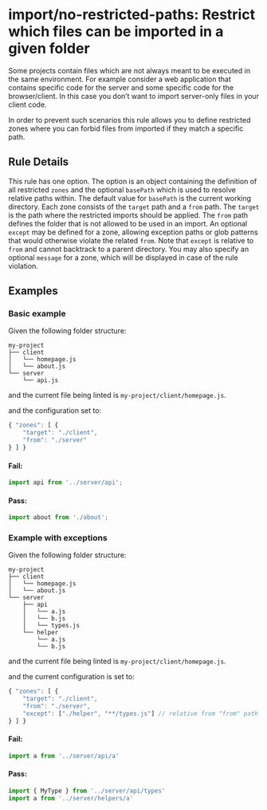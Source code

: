 # import/no-restricted-paths: Restrict which files can be imported in a given folder

Some projects contain files which are not always meant to be executed in the same environment.
For example consider a web application that contains specific code for the server and some specific code for the browser/client. In this case you don’t want to import server-only files in your client code.

In order to prevent such scenarios this rule allows you to define restricted zones where you can forbid files from imported if they match a specific path.

## Rule Details

This rule has one option. The option is an object containing the definition of all restricted `zones` and the optional `basePath` which is used to resolve relative paths within.
The default value for `basePath` is the current working directory.
Each zone consists of the `target` path and a `from` path. The `target` is the path where the restricted imports should be applied. The `from` path defines the folder that is not allowed to be used in an import. An optional `except` may be defined for a zone, allowing exception paths or glob patterns that would otherwise violate the related `from`. Note that `except` is relative to `from` and cannot backtrack to a parent directory.
You may also specify an optional `message` for a zone, which will be displayed in case of the rule violation.

## Examples

### Basic example

Given the following folder structure:

```
my-project
├── client
│   └── homepage.js
│   └── about.js
└── server
    └── api.js
```

and the current file being linted is `my-project/client/homepage.js`.

and the configuration set to:

```js
{ "zones": [ {
    "target": "./client",
    "from": "./server"
} ] }
```

#### Fail:

```js
import api from '../server/api';
```

#### Pass:

```js
import about from './about';
```

### Example with exceptions

Given the following folder structure:

```
my-project
├── client
│   └── homepage.js
│   └── about.js
└── server
    ├── api
    │   └── a.js
    │   └── b.js
    │   └── types.js
    └── helper
        └── a.js
        └── b.js
```

and the current file being linted is `my-project/client/homepage.js`.

and the current configuration is set to:

```js
{ "zones": [ {
    "target": "./client",
    "from": "./server",
    "except": ["./helper", "**/types.js"] // relative from "from" path
} ] }
```

#### Fail:

```js
import a from '../server/api/a'
```

#### Pass:

```js
import { MyType } from '../server/api/types'
import a from '../server/helpers/a'
```
